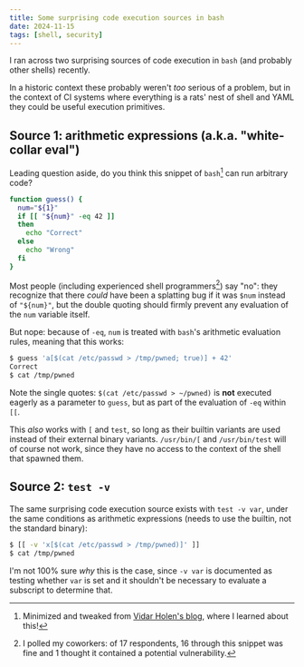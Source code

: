 ```yaml
---
title: Some surprising code execution sources in bash
date: 2024-11-15
tags: [shell, security]
---
```


I ran across two surprising sources of code execution in `bash` (and probably
other shells) recently.

In a historic context these probably weren't *too*
serious of a problem, but in the context of CI systems where everything is
a rats' nest of shell and YAML they could be useful execution primitives.

## Source 1: arithmetic expressions (a.k.a. "white-collar eval")

Leading question aside, do you think this snippet of `bash`[^source] can run
arbitrary code?

```bash
function guess() {
  num="${1}"
  if [[ "${num}" -eq 42 ]]
  then
    echo "Correct"
  else
    echo "Wrong"
  fi
}
```

Most people (including experienced shell programmers[^poll]) say "no": they
recognize that there *could* have been a splatting bug if it was `$num` instead
of `"${num}"`, but the double quoting should firmly prevent any evaluation
of the `num` variable itself.

But nope: because of `-eq`, `num` is treated with `bash`'s arithmetic evaluation
rules, meaning that this works:

```bash
$ guess 'a[$(cat /etc/passwd > /tmp/pwned; true)] + 42'
Correct
$ cat /tmp/pwned
```

Note the single quotes: `$(cat /etc/passwd > ~/pwned)` is **not** executed
eagerly as a parameter to `guess`, but as part of the evaluation of `-eq`
within `[[`.

This *also* works with `[` and `test`, so long as their builtin variants
are used instead of their external binary variants. `/usr/bin/[` and
`/usr/bin/test` will of course not work, since they have no access to the
context of the shell that spawned them.

## Source 2: `test -v`

The same surprising code execution source exists with `test -v var`, under
the same conditions as arithmetic expressions (needs to use the builtin,
not the standard binary):

```bash
$ [[ -v 'x[$(cat /etc/passwd > /tmp/pwned)]' ]]
$ cat /tmp/pwned
```

I'm not 100% sure *why* this is the case, since `-v var` is documented as
testing whether `var` is set and it shouldn't be necessary to evaluate
a subscript to determine that.

[^source]: Minimized and tweaked from [Vidar Holen's blog](https://www.vidarholen.net/contents/blog/?p=716), where I learned about this!

[^poll]: I polled my coworkers: of 17 respondents, 16 through this snippet was fine and 1 thought it contained a potential vulnerability.
